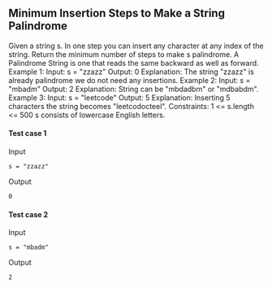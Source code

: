 
## Minimum Insertion Steps to Make a String Palindrome
Given a string s. In one step you can insert any character at any index of the string. Return the minimum number of steps to make s palindrome. A Palindrome String is one that reads the same backward as well as forward. Example 1: Input: s = &quot;zzazz&quot; Output: 0 Explanation: The string &quot;zzazz&quot; is already palindrome we do not need any insertions. Example 2: Input: s = &quot;mbadm&quot; Output: 2 Explanation: String can be &quot;mbdadbm&quot; or &quot;mdbabdm&quot;. Example 3: Input: s = &quot;leetcode&quot; Output: 5 Explanation: Inserting 5 characters the string becomes &quot;leetcodocteel&quot;. Constraints: 1 &lt;= s.length &lt;= 500 s consists of lowercase English letters.

#### Test case 1

Input

```
s = "zzazz"
```

Output

```
0
```

#### Test case 2

Input

```
s = "mbadm"
```

Output

```
2
```
  